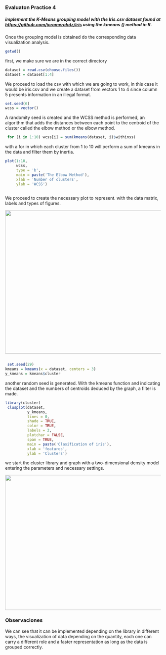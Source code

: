 ### **Evaluaton Practice 4**


##### implement the K-Means grouping model with the Iris.csv dataset found at https://github.com/jcromerohdz/iris using the kmeans () method in R. 
Once the grouping model is obtained do the corresponding data visualization analysis.

```R
getwd()

```
first, we make sure we are in the correct directory

```R
dataset = read.csv(choose.files())
dataset = dataset[1:4]

```
We proceed to load the csv with which we are going to work, in this case it would be iris.csv and we create a dataset from vectors 1 to 4 
since column 5 presents information in an illegal format.

```R
set.seed(6)
wcss = vector()

```
A randomity seed is created and the WCSS method is performed, an algorithm that adds the distances between each point to the centroid of 
the cluster called the elbow method or the elbow method.

```R
 for (i in 1:10) wcss[i] = sum(kmeans(dataset, i)$withinss)

```
with a for in which each cluster from 1 to 10 will perform a sum of kmeans in the data and filter them by inertia.

```R
plot(1:10,
     wcss,
     type = 'b',
     main = paste('The Elbow Method'),
     xlab = 'Number of clusters',
     ylab = 'WCSS')
 
```    
We proceed to create the necessary plot to represent. with the data matrix, labels and types of figures.     

<p align="center">
  <img width="681" height="463" src="https://i.imgur.com/UxhsNIP.png">
  
</p>


```R

 set.seed(29)
kmeans = kmeans(x = dataset, centers = 3)
y_kmeans = kmeans$cluster

```

another random seed is generated. With the kmeans function and indicating the dataset and the numbers of 
centroids deduced by the graph, a filter is made.

```R
library(cluster)
 clusplot(dataset,
          y_kmeans,
          lines = 0,
          shade = TRUE,
          color = TRUE,
          labels = 2,
          plotchar = FALSE,
          span = TRUE,
          main = paste('Clasification of iris'),
          xlab = 'features',
          ylab = 'Clusters')

```
we start the cluster library and graph with a two-dimensional density model entering the parameters
and necessary settings.

<p align="center">
  <img width="652" height="436" src="https://i.imgur.com/dly54KC.png">
  
</p>


### **Observaciones**

We can see that it can be implemented depending on the library in different ways, the visualization 
of data depending on the quantity, each one can carry a different role and a faster representation 
as long as the data is grouped correctly.
